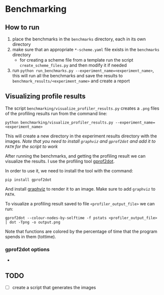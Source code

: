 # Benchmarking

## How to run
1. place the benchmarks in the `benchmarks` directory, each in its own directory
2. make sure that an appropriate `*-scheme.yaml` file exists in the `benchmarks` directory
   - for creating a scheme file from a template run the script `create_scheme_files.py` and then modify it if needed
3. run `python run_benchmarks.py --experiment_name=<experiment_name>`, this will run all the benchmarks and save the 
results to `benchmark_results/<experiment_name>` and create a report


## Visualizing profile results
The script `benchmarking/visualize_profiler_results.py` creates a `.png` files of the profiling results
run from the command line:
```commandline
python benchmarking/visualize_profiler_results.py --experiment_name=<experiment_name>
```
This will create a new directory in the experiment results directory with the images.
_Note that you need to install `graphviz` and `gprof2dot` and add it to `PATH` for the script to work_ 

After running the benchmarks, and getting the profiling result we can 
visualize the results.
I use the profiling tool [gprof2dot](https://github.com/jrfonseca/gprof2dot).

In order to use it, we need to install the tool with the command:
```commandline
pip install gprof2dot
```
And install [graphviz](https://graphviz.org/download/) to render it to an image.
Make sure to add `graphviz` to `PATH`.

To visualize a profiling result saved to file `<profiler_output_file>` we can run:
```commandline
gprof2dot --colour-nodes-by-selftime -f pstats <profiler_output_file> | dot -Tpng -o output.png
```
Note that functions are colored by the percentage of time that the program spends 
in them (tottime).


### gprof2dot options
- 

## TODO
- [ ] create a script that generates the images

